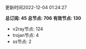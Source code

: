 更新时间2022-12-04 01:24:27

**总订阅: 45**
**总节点: 706**
**有效节点: 130**
- v2ray节点: 124
- trojan节点: 4
- ss节点: 2
